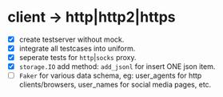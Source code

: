 
# client -> http|http2|https
    
- [x] create testserver without mock.
- [x] integrate all testcases into uniform.
- [x] seperate tests for `http`|`socks` proxy.
- [x] `storage.IO` add method: `add_jsonl` for insert ONE json item.
- [ ] `Faker` for various data schema, eg: user_agents for http clients/browsers, user_names for social media pages, etc.  